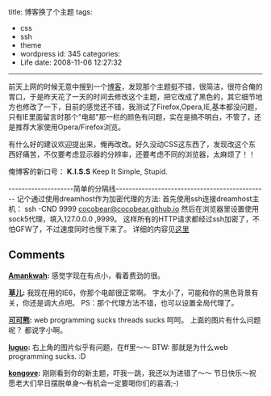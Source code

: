 title: 博客换了个主题
tags:
  - css
  - ssh
  - theme
  - wordpress
id: 345
categories:
  - Life
date: 2008-11-06 12:27:32
---

前天上网的时候无意中搜到一个[博客](http://www.leninlee.cn/)，发现那个主题挺不错，很简洁，很符合俺的胃口，于是昨天花了一天的时间去修改这个主题，把它改成了黑色的，其它细节地方也修改了一下，目前的感觉还不错，我测试了Firefox,Opera,IE,基本都没问题，只有IE里面留言时那个"电邮"那一栏的颜色有问题，实在是搞不明白，不管了，还是推荐大家使用Opera/Firefox浏览。

有什么好的建议欢迎提出来，俺再改改。好久没动CSS这东西了，发现改这个东西好痛苦，不仅要考虑显示器的分辨率，还要考虑不同的浏览器，太麻烦了！！

俺博客的新口号：
**K.I.S.S** Keep It Simple, Stupid.

--------------------简单的分隔线-----------------------------------------------
记个通过使用dreamhost作为加密代理的方法:
首先使用ssh连接dreamhost主机：
ssh -CND 9999 cocobear@cocobear.github.io 
然后在浏览器里设置使用sock5代理，填入127.0.0.0 ,9999。
这样所有的HTTP请求都经过ssh加密了，不怕GFW了，不过速度同时也慢下来了。
详细的内容见[这里](http://lifehacker.com/software/ssh/geek-to-live--encrypt-your-web-browsing-session-with-an-ssh-socks-proxy-237227.php)
## Comments

**[Amankwah](#4585 "2008-11-06 20:12:12"):** 感觉字现在有点小，看着费劲的很。

**[草儿](#4586 "2008-11-07 08:27:44"):** 我现在用的IE6，你那个电邮很正常啊。 字太小了，可能和你的黑色背景有关，你还是调大点吧。 PS：那个代理方法不错，也可以设置全局代理了。

**[可可熊](#4587 "2008-11-07 10:56:57"):** web programming sucks threads sucks 呵呵。 上面的图片有什么问题呢？ 都说字小啊。

**[luguo](#4584 "2008-11-06 19:03:53"):** 右上角的图片似乎有问题，在ff里～～ BTW: 那就是为什么web programming sucks. :D

**[kongove](#4604 "2008-11-11 11:38:21"):** 刚刚看到你的新主题，吓我一跳，我还以为进错了～～ 节日快乐～祝愿老大们早日摆脱单身～有机会一定要喝你们的喜酒;-)

